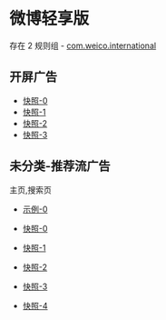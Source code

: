 # 微博轻享版

存在 2 规则组 - [com.weico.international](/src/apps/com.weico.international.ts)

## 开屏广告

- [快照-0](https://i.gkd.li/i/14549281)
- [快照-1](https://i.gkd.li/i/14549328)
- [快照-2](https://i.gkd.li/i/14661654)
- [快照-3](https://i.gkd.li/i/14661622)

## 未分类-推荐流广告

主页,搜索页

- [示例-0](https://github.com/gkd-kit/subscription/assets/38517192/e713a2ca-5048-486a-874f-dd876d53c49b)

- [快照-0](https://i.gkd.li/i/12505755)
- [快照-1](https://i.gkd.li/i/12505764)
- [快照-2](https://i.gkd.li/i/12505753)
- [快照-3](https://i.gkd.li/i/12505763)
- [快照-4](https://i.gkd.li/i/12857202)
